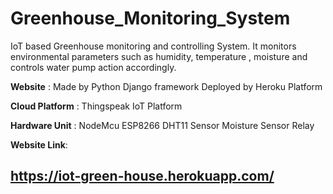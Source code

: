 # Greenhouse_Monitoring_System

IoT based Greenhouse monitoring and controlling System.
It monitors environmental parameters such as humidity, temperature , moisture and controls water pump action accordingly.

**Website** :
Made by Python Django framework
Deployed by Heroku Platform

**Cloud Platform** :
Thingspeak IoT Platform 

**Hardware Unit** :
NodeMcu ESP8266
DHT11 Sensor
Moisture Sensor
Relay

**Website Link**:
## https://iot-green-house.herokuapp.com/
